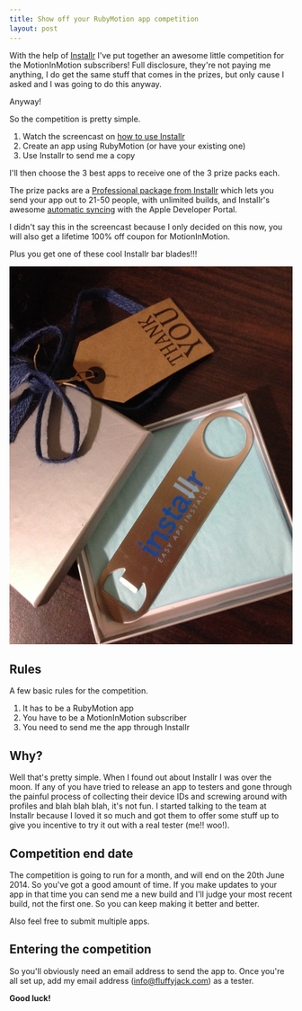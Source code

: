 ```yaml
---
title: Show off your RubyMotion app competition
layout: post
---
```


With the help of [Installr](https://www.installrapp.com/) I've put together an awesome little competition for the MotionInMotion subscribers! Full disclosure, they're not paying me anything, I do get the same stuff that comes in the prizes, but only cause I asked and I was going to do this anyway.

Anyway!

So the competition is pretty simple.

1. Watch the screencast on [how to use Installr](https://motioninmotion.tv/screencasts/27)
2. Create an app using RubyMotion (or have your existing one)
3. Use Installr to send me a copy

I'll then choose the 3 best apps to receive one of the 3 prize packs each.

The prize packs are a [Professional package from Installr](https://www.installrapp.com/#pricing) which lets you send your app out to 21-50 people, with unlimited builds, and Installr's awesome [automatic syncing](https://www.youtube.com/watch?v=Nrzsvh4WWIo) with the Apple Developer Portal.

I didn't say this in the screencast because I only decided on this now, you will also get a lifetime 100% off coupon for MotionInMotion.

Plus you get one of these cool Installr bar blades!!!

![photo 2](/assets/2r0O0k27070W0u022z3W1y0M013n3l2z.jpg)

## Rules

A few basic rules for the competition.

1. It has to be a RubyMotion app
2. You have to be a MotionInMotion subscriber
3. You need to send me the app through Installr

## Why?

Well that's pretty simple. When I found out about Installr I was over the moon. If any of you have tried to release an app to testers and gone through the painful process of collecting their device IDs and screwing around with profiles and blah blah blah, it's not fun. I started talking to the team at Installr because I loved it so much and got them to offer some stuff up to give you incentive to try it out with a real tester (me!! woo!).

## Competition end date

The competition is going to run for a month, and will end on the 20th June 2014. So you've got a good amount of time. If you make updates to your app in that time you can send me a new build and I'll judge your most recent build, not the first one. So you can keep making it better and better.

Also feel free to submit multiple apps.

## Entering the competition

So you'll obviously need an email address to send the app to. Once you're all set up, add my email address (info@fluffyjack.com) as a tester.

**Good luck!**
